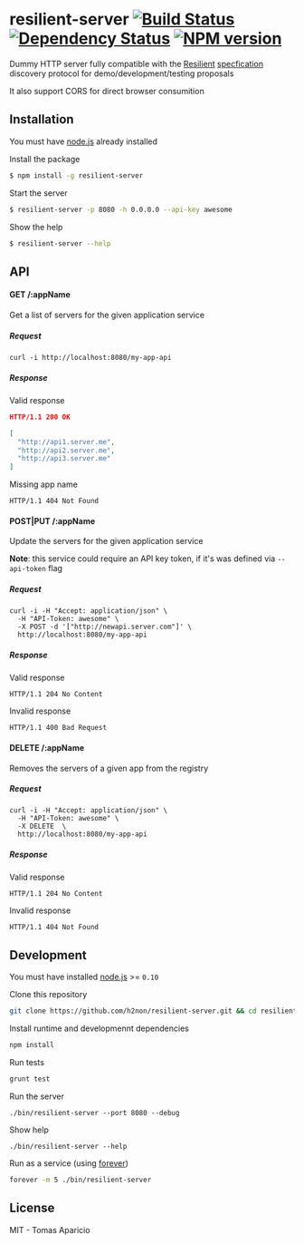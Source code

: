 # resilient-server [![Build Status](https://api.travis-ci.org/h2non/resilient-server.svg?branch=master)][travis] [![Dependency Status](https://gemnasium.com/h2non/resilient-server.svg)][gemnasium] [![NPM version](https://badge.fury.io/js/resilient-server.svg)][npm]

Dummy HTTP server fully compatible with the [Resilient](http://resilient-http.github.io) [specfication](https://github.com/resilient-http/spec) discovery protocol for demo/development/testing proposals

It also support CORS for direct browser consumition

## Installation

You must have [node.js](http://nodejs.org) already installed

Install the package
```bash
$ npm install -g resilient-server
```

Start the server
```bash
$ resilient-server -p 8080 -h 0.0.0.0 --api-key awesome
```

Show the help
```bash
$ resilient-server --help
```

## API

#### GET /:appName

Get a list of servers for the given application service

##### Request

```
curl -i http://localhost:8080/my-app-api
```

##### Response

Valid response
```json
HTTP/1.1 200 OK

[
  "http://api1.server.me",
  "http://api2.server.me",
  "http://api3.server.me"
]
```

Missing app name
```
HTTP/1.1 404 Not Found
```

#### POST|PUT /:appName

Update the servers for the given application service

**Note**: this service could require an API key token, if it's was defined via `--api-token` flag

##### Request

```
curl -i -H "Accept: application/json" \
  -H "API-Token: awesome" \
  -X POST -d '["http://newapi.server.com"]' \
  http://localhost:8080/my-app-api
```

##### Response

Valid response
```
HTTP/1.1 204 No Content
```

Invalid response
```
HTTP/1.1 400 Bad Request
```

#### DELETE /:appName

Removes the servers of a given app from the registry

##### Request

```
curl -i -H "Accept: application/json" \
  -H "API-Token: awesome" \
  -X DELETE  \
  http://localhost:8080/my-app-api
```

##### Response

Valid response
```
HTTP/1.1 204 No Content
```

Invalid response
```
HTTP/1.1 404 Not Found
```

## Development

You must have installed [node.js](http://nodejs.org) >= `0.10`

Clone this repository

```bash
git clone https://github.com/h2non/resilient-server.git && cd resilient-server
```

Install runtime and developmennt dependencies

```bash
npm install
```

Run tests

```bash
grunt test
```

Run the server

```
./bin/resilient-server --port 8080 --debug
```

Show help

```
./bin/resilient-server --help
```

Run as a service (using [forever](https://github.com/nodejitsu/forever))

```bash
forever -m 5 ./bin/resilient-server
```

## License

MIT - Tomas Aparicio

[travis]: http://travis-ci.org/h2non/resilient-server
[gemnasium]: https://gemnasium.com/h2non/resilient-server
[npm]: http://npmjs.org/package/resilient-server
